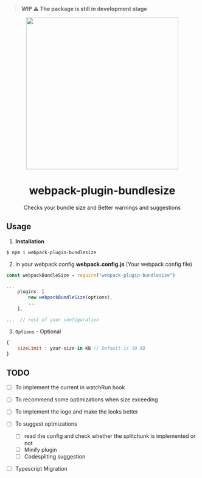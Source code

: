 > **WIP :warning: The package is still in development stage**



<p align="center" >
    <img src="https://imgur.com/A2YgC4S.png" width="400px" />
</p>
<h1  align="center"> webpack-plugin-bundlesize </h1>

<p align="center" >
Checks your bundle size and Better warnings and suggestions

</p>




## Usage
1. **Installation**
```bash
$ npm i webpack-plugin-bundlesize
```

2. In your webpack config
**webpack.config.js** (Your webpack config file)
```js
const webpackBundleSize = require("webpack-plugin-bundlesize")

...
    plugins: [
        new webpackBundleSize(options),
        ...
    ],

...  // rest of your configuration

```

3. `Options` - Optional
```js
{
    sizeLimit : your-size-in-KB // Default is 10 KB
}
```



## TODO
- [ ] To implement the current in watchRun hook

- [ ] To recommend some optimizations when size exceeding

- [ ] To implement the logo and make the looks better

- [ ] To suggest optmizations
   - [ ] read the config and check whether the splitchunk is implemented or not
   - [ ] Minify plugin
   - [ ] Codespliting suggestion

- [ ] Typescript Migration
